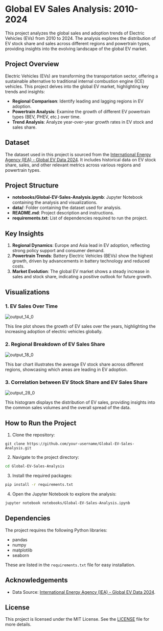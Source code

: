 # Global EV Sales Analysis: 2010-2024

This project analyzes the global sales and adoption trends of Electric Vehicles (EVs) from 2010 to 2024. The analysis explores the distribution of EV stock share and sales across different regions and powertrain types, providing insights into the evolving landscape of the global EV market.

## Project Overview

Electric Vehicles (EVs) are transforming the transportation sector, offering a sustainable alternative to traditional internal combustion engine (ICE) vehicles. This project delves into the global EV market, highlighting key trends and insights:

- **Regional Comparison**: Identify leading and lagging regions in EV adoption.
- **Powertrain Analysis**: Examine the growth of different EV powertrain types (BEV, PHEV, etc.) over time.
- **Trend Analysis**: Analyze year-over-year growth rates in EV stock and sales share.

## Dataset

The dataset used in this project is sourced from the [International Energy Agency (IEA) - Global EV Data 2024](https://www.iea.org/data-and-statistics/data-product/global-ev-outlook-2024#global-ev-data). It includes historical data on EV stock share, sales, and other relevant metrics across various regions and powertrain types.

## Project Structure

- **notebooks/Global-EV-Sales-Analysis.ipynb**: Jupyter Notebook containing the analysis and visualizations.
- **data/**: Folder containing the dataset used for analysis.
- **README.md**: Project description and instructions.
- **requirements.txt**: List of dependencies required to run the project.

## Key Insights

1. **Regional Dynamics**: Europe and Asia lead in EV adoption, reflecting strong policy support and consumer demand.
2. **Powertrain Trends**: Battery Electric Vehicles (BEVs) show the highest growth, driven by advancements in battery technology and reduced costs.
3. **Market Evolution**: The global EV market shows a steady increase in sales and stock share, indicating a positive outlook for future growth.

## Visualizations

### 1. EV Sales Over Time
![output_14_0](https://github.com/user-attachments/assets/f1dce030-98a3-4ec5-b90e-061ba38090cd)

This line plot shows the growth of EV sales over the years, highlighting the increasing adoption of electric vehicles globally.

### 2. Regional Breakdown of EV Sales Share
![output_18_0](https://github.com/user-attachments/assets/63766c01-363f-497b-a8cb-110784e01a1e)


This bar chart illustrates the average EV stock share across different regions, showcasing which areas are leading in EV adoption.

### 3. Correlation between EV Stock Share and EV Sales Share

![output_28_0](https://github.com/user-attachments/assets/f23c4f78-29a0-4cd0-9cc7-5b647c6f1e49)

This histogram displays the distribution of EV sales, providing insights into the common sales volumes and the overall spread of the data.

## How to Run the Project

1. Clone the repository:
  ```bash!
  git clone https://github.com/your-username/Global-EV-Sales-Analysis.git
  ```

2. Navigate to the project directory:
  ```bash
  cd Global-EV-Sales-Analysis
  ```

3. Install the required packages:
  ```bash
  pip install -r requirements.txt
  ```

4. Open the Jupyter Notebook to explore the analysis:
  ```bash
  jupyter notebook notebooks/Global-EV-Sales-Analysis.ipynb
  ```

## Dependencies

The project requires the following Python libraries:

- pandas
- numpy
- matplotlib
- seaborn

These are listed in the `requirements.txt` file for easy installation.

## Acknowledgements

- Data Source: [International Energy Agency (IEA) - Global EV Data 2024](https://www.iea.org/data-and-statistics/data-product/global-ev-outlook-2024#global-ev-data).

## License

This project is licensed under the MIT License. See the [LICENSE](LICENSE) file for more details.
